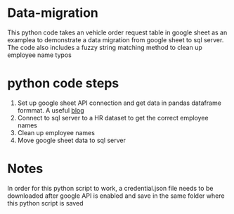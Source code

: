 # Data-migration
This python code takes an vehicle order request table in google sheet as an examplea to demonstrate a data migration from google sheet to sql server. The code also includes a
fuzzy string matching method to clean up employee name typos

# python code steps
1. Set up google sheet API connection and get data in pandas dataframe formmat. A useful [blog](https://medium.com/analytics-vidhya/how-to-read-and-write-data-to-google-spreadsheet-using-python-ebf54d51a72c)
2. Connect to sql server to a HR dataset to get the correct employee names
3. Clean up employee names
4. Move google sheet data to sql server 

# Notes
In order for this python script to work, a credential.json file needs to be downloaded after google API is enabled and save in the same folder where this python script is saved
